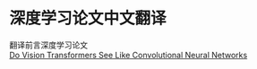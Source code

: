 # 深度学习论文中文翻译
翻译前言深度学习论文  
[Do Vision Transformers See Like Convolutional Neural Networks](https://github.com/WitsanChen/Paper_of_Deep_Learning_CN/blob/main/Do%20Vision%20Transformers%20See%20Like%20Convolutional%20Neural%20Networks.md)
